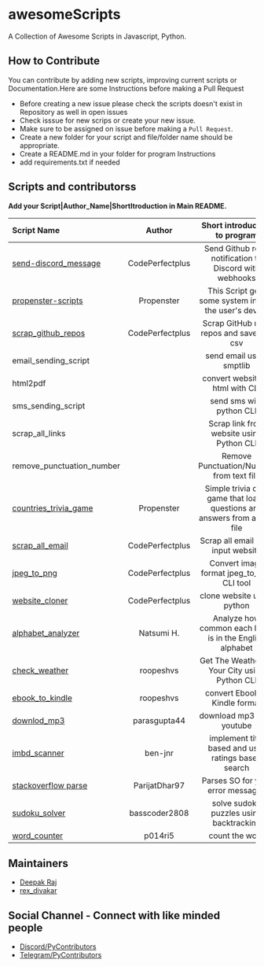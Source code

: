 # awesomeScripts

A Collection of Awesome Scripts in Javascript, Python.

## How to Contribute

You can contribute by adding new scripts, improving current scripts or Documentation.Here are some Instructions
before making a Pull Request

- Before creating a new issue please check the scripts doesn't exist in Repository as well in open issues
- Check isssue for new scrips or create your new issue.
- Make sure to be assigned on issue before making a `Pull Request`.
- Create a new folder for your script and file/folder name should be appropriate.
- Create a README.md in your folder for program Instructions
- add requirements.txt if needed

## Scripts and contributorss

**Add your Script|Author_Name|ShortItroduction in Main README.**
<!--Restrictions -->
<!-- Add your script in last line -->

|          Script Name           |    Author     |     Short introduction to program                     |
|         :---               |        :----:              |                            :---:               |
|[send-discord_message](/send-discord_message/annoucements.py)|CodePerfectplus|Send Github repo notification to Discord with webhooks |
| [propenster-scripts](/propenster-scripts/sysinfo.py)|Propenster |  This Script gets some system info of the user's device   |
| [scrap_github_repos](/scrap_github_repos/scrap_github_repos.py) | CodePerfectplus|Scrap GitHub user repos and save it in csv               |
| email_sending_script|                     | send email using smptlib                                 |
| html2pdf  |                               | convert website to html with CLI                         |
| sms_sending_script|                       | send sms with python CLI                                 |
| scrap_all_links  |                        | Scrap link from website using Python CLI                 |
| remove_punctuation_number|                | Remove Punctuation/Number from text file                 |
| [countries_trivia_game](/countries_trivia_game/countries_trivia.py)|Propenster|Simple trivia quiz game that loads questions and answers from a CSV file|
| [scrap_all_email](/scrap_all_email/scrap_all_email.py)|CodePerfectplus|    Scrap all email from input website |
| [jpeg_to_png](/jpeg_to_png/jpeg_to_png.py)|CodePerfectplus | Convert image format jpeg_to_png CLI tool     |
| [website_cloner](/website_cloner/website_cloner.py) |CodePerfectplus| clone website using python |
| [alphabet_analyzer](/alphabet_analyzer/alphabet.py) | Natsumi H.| Analyze how common each letter is in the English alphabet|
| [check_weather](/check_weather/check_weather.py)| roopeshvs | Get The Weather Of Your City using Python CLI|
| [ebook_to_kindle](/convert_ebook_to_kindle_format/convert.py)|roopeshvs| convert Ebook to Kindle format|
| [downlod_mp3](/download_mp3/download_yt.py) | parasgupta44| download mp3 from youtube |
| [imbd_scanner](/imdb-scraper/imdb.py) | ben-jnr| implement title based and user ratings based search|
| [stackoverflow parse](/Stack_Overflow_Parser-master/main_.py) | ParijatDhar97 | Parses SO for your error messages|
| [sudoku_solver](/sudoku_solver/sudoku_solver.py) | basscoder2808 | solve sudoku puzzles using backtracking |
| [word_counter](/word-counter/word-counter.py)| p014ri5| count the word|

## Maintainers

- [Deepak Raj](https://github.com/CodePerfectPlus)
- [rex_divakar](https://github.com/rexdivakar)

## Social Channel - Connect with like minded people

- [Discord/PyContributors](https://discord.gg/FXyh2S3)
- [Telegram/PyContributors](https://t.me/pycontributors)
